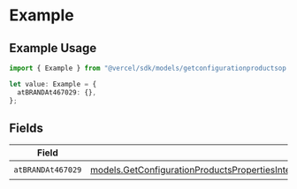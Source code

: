 # Example

## Example Usage

```typescript
import { Example } from "@vercel/sdk/models/getconfigurationproductsop.js";

let value: Example = {
  atBRANDAt467029: {},
};
```

## Fields

| Field                                                                                                                                                                                                                                                                        | Type                                                                                                                                                                                                                                                                         | Required                                                                                                                                                                                                                                                                     | Description                                                                                                                                                                                                                                                                  |
| ---------------------------------------------------------------------------------------------------------------------------------------------------------------------------------------------------------------------------------------------------------------------------- | ---------------------------------------------------------------------------------------------------------------------------------------------------------------------------------------------------------------------------------------------------------------------------- | ---------------------------------------------------------------------------------------------------------------------------------------------------------------------------------------------------------------------------------------------------------------------------- | ---------------------------------------------------------------------------------------------------------------------------------------------------------------------------------------------------------------------------------------------------------------------------- |
| `atBRANDAt467029`                                                                                                                                                                                                                                                            | [models.GetConfigurationProductsPropertiesIntegrationsResponse200ApplicationJSONResponseBodyProductsMetadataSchema8AtBRANDAt467029](../models/getconfigurationproductspropertiesintegrationsresponse200applicationjsonresponsebodyproductsmetadataschema8atbrandat467029.md) | :heavy_check_mark:                                                                                                                                                                                                                                                           | N/A                                                                                                                                                                                                                                                                          |